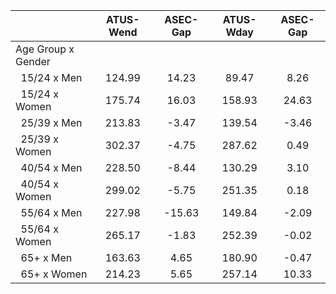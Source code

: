 
|                      |    ATUS-Wend |     ASEC-Gap |    ATUS-Wday |     ASEC-Gap |
| -------------------- | :----------: | :----------: | :----------: | :----------: |
| Age Group x Gender   |              |              |              |              |
| &nbsp;&nbsp;15/24 x Men |       124.99 |        14.23 |        89.47 |         8.26 |
| &nbsp;&nbsp;15/24 x Women |       175.74 |        16.03 |       158.93 |        24.63 |
| &nbsp;&nbsp;25/39 x Men |       213.83 |        -3.47 |       139.54 |        -3.46 |
| &nbsp;&nbsp;25/39 x Women |       302.37 |        -4.75 |       287.62 |         0.49 |
| &nbsp;&nbsp;40/54 x Men |       228.50 |        -8.44 |       130.29 |         3.10 |
| &nbsp;&nbsp;40/54 x Women |       299.02 |        -5.75 |       251.35 |         0.18 |
| &nbsp;&nbsp;55/64 x Men |       227.98 |       -15.63 |       149.84 |        -2.09 |
| &nbsp;&nbsp;55/64 x Women |       265.17 |        -1.83 |       252.39 |        -0.02 |
| &nbsp;&nbsp;65+ x Men |       163.63 |         4.65 |       180.90 |        -0.47 |
| &nbsp;&nbsp;65+ x Women |       214.23 |         5.65 |       257.14 |        10.33 |

